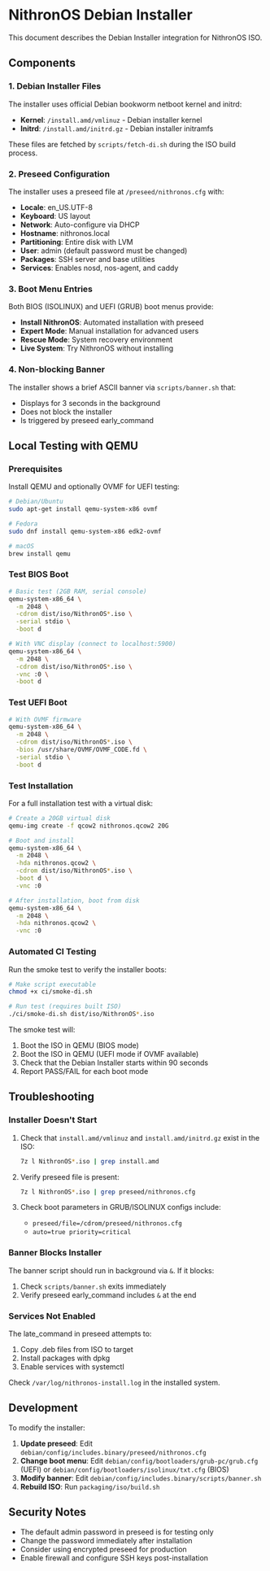 # NithronOS Debian Installer

This document describes the Debian Installer integration for NithronOS ISO.

## Components

### 1. Debian Installer Files

The installer uses official Debian bookworm netboot kernel and initrd:
- **Kernel**: `/install.amd/vmlinuz` - Debian installer kernel
- **Initrd**: `/install.amd/initrd.gz` - Debian installer initramfs

These files are fetched by `scripts/fetch-di.sh` during the ISO build process.

### 2. Preseed Configuration

The installer uses a preseed file at `/preseed/nithronos.cfg` with:
- **Locale**: en_US.UTF-8
- **Keyboard**: US layout
- **Network**: Auto-configure via DHCP
- **Hostname**: nithronos.local
- **Partitioning**: Entire disk with LVM
- **User**: admin (default password must be changed)
- **Packages**: SSH server and base utilities
- **Services**: Enables nosd, nos-agent, and caddy

### 3. Boot Menu Entries

Both BIOS (ISOLINUX) and UEFI (GRUB) boot menus provide:
- **Install NithronOS**: Automated installation with preseed
- **Expert Mode**: Manual installation for advanced users
- **Rescue Mode**: System recovery environment
- **Live System**: Try NithronOS without installing

### 4. Non-blocking Banner

The installer shows a brief ASCII banner via `scripts/banner.sh` that:
- Displays for 3 seconds in the background
- Does not block the installer
- Is triggered by preseed early_command

## Local Testing with QEMU

### Prerequisites

Install QEMU and optionally OVMF for UEFI testing:

```bash
# Debian/Ubuntu
sudo apt-get install qemu-system-x86 ovmf

# Fedora
sudo dnf install qemu-system-x86 edk2-ovmf

# macOS
brew install qemu
```

### Test BIOS Boot

```bash
# Basic test (2GB RAM, serial console)
qemu-system-x86_64 \
  -m 2048 \
  -cdrom dist/iso/NithronOS*.iso \
  -serial stdio \
  -boot d

# With VNC display (connect to localhost:5900)
qemu-system-x86_64 \
  -m 2048 \
  -cdrom dist/iso/NithronOS*.iso \
  -vnc :0 \
  -boot d
```

### Test UEFI Boot

```bash
# With OVMF firmware
qemu-system-x86_64 \
  -m 2048 \
  -cdrom dist/iso/NithronOS*.iso \
  -bios /usr/share/OVMF/OVMF_CODE.fd \
  -serial stdio \
  -boot d
```

### Test Installation

For a full installation test with a virtual disk:

```bash
# Create a 20GB virtual disk
qemu-img create -f qcow2 nithronos.qcow2 20G

# Boot and install
qemu-system-x86_64 \
  -m 2048 \
  -hda nithronos.qcow2 \
  -cdrom dist/iso/NithronOS*.iso \
  -boot d \
  -vnc :0

# After installation, boot from disk
qemu-system-x86_64 \
  -m 2048 \
  -hda nithronos.qcow2 \
  -vnc :0
```

### Automated CI Testing

Run the smoke test to verify the installer boots:

```bash
# Make script executable
chmod +x ci/smoke-di.sh

# Run test (requires built ISO)
./ci/smoke-di.sh dist/iso/NithronOS*.iso
```

The smoke test will:
1. Boot the ISO in QEMU (BIOS mode)
2. Boot the ISO in QEMU (UEFI mode if OVMF available)
3. Check that the Debian Installer starts within 90 seconds
4. Report PASS/FAIL for each boot mode

## Troubleshooting

### Installer Doesn't Start

1. Check that `install.amd/vmlinuz` and `install.amd/initrd.gz` exist in the ISO:
   ```bash
   7z l NithronOS*.iso | grep install.amd
   ```

2. Verify preseed file is present:
   ```bash
   7z l NithronOS*.iso | grep preseed/nithronos.cfg
   ```

3. Check boot parameters in GRUB/ISOLINUX configs include:
   - `preseed/file=/cdrom/preseed/nithronos.cfg`
   - `auto=true priority=critical`

### Banner Blocks Installer

The banner script should run in background via `&`. If it blocks:
1. Check `scripts/banner.sh` exits immediately
2. Verify preseed early_command includes `&` at the end

### Services Not Enabled

The late_command in preseed attempts to:
1. Copy .deb files from ISO to target
2. Install packages with dpkg
3. Enable services with systemctl

Check `/var/log/nithronos-install.log` in the installed system.

## Development

To modify the installer:

1. **Update preseed**: Edit `debian/config/includes.binary/preseed/nithronos.cfg`
2. **Change boot menu**: Edit `debian/config/bootloaders/grub-pc/grub.cfg` (UEFI) or `debian/config/bootloaders/isolinux/txt.cfg` (BIOS)
3. **Modify banner**: Edit `debian/config/includes.binary/scripts/banner.sh`
4. **Rebuild ISO**: Run `packaging/iso/build.sh`

## Security Notes

- The default admin password in preseed is for testing only
- Change the password immediately after installation
- Consider using encrypted preseed for production
- Enable firewall and configure SSH keys post-installation
